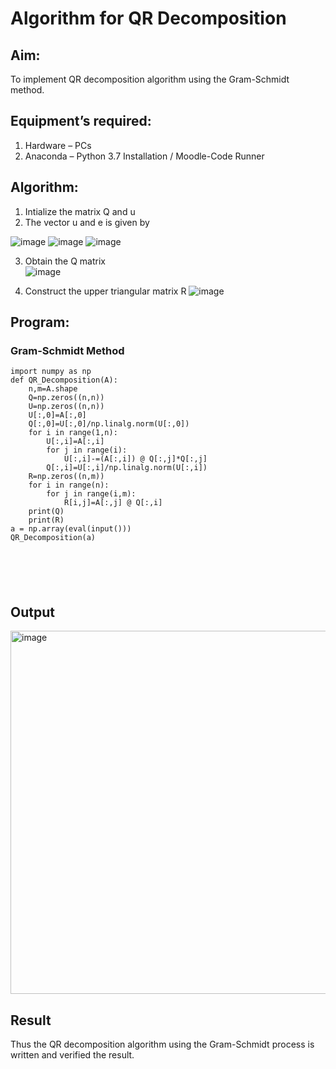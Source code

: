 # Algorithm for QR Decomposition
## Aim:
To implement QR decomposition algorithm using the Gram-Schmidt method.
## Equipment’s required:
1.	Hardware – PCs
2.	Anaconda – Python 3.7 Installation / Moodle-Code Runner
## Algorithm:
1.	Intialize the matrix Q and u
2.	The vector u and e is given by

![image](https://github.com/Vigneshv-23/QRdecomposition/assets/110780412/dae2801e-f859-4b90-8f50-b8efaa6dac4e)
![image](https://github.com/Vigneshv-23/QRdecomposition/assets/110780412/a8fae2bc-b653-43b8-a5d7-4166eef0b98f)
![image](https://github.com/Vigneshv-23/QRdecomposition/assets/110780412/96991514-bc3c-4a57-8374-58ce3dc64f23)

3.	Obtain the Q matrix   
![image](https://github.com/Vigneshv-23/QRdecomposition/assets/110780412/9d09a524-7777-47d6-bce2-e2b0a565685b)

4.	Construct the upper triangular matrix R
![image](https://github.com/Vigneshv-23/QRdecomposition/assets/110780412/aec9ed4e-8191-4add-90cb-efb9f5712c4c)




## Program:
### Gram-Schmidt Method
```
import numpy as np
def QR_Decomposition(A):
    n,m=A.shape
    Q=np.zeros((n,n))
    U=np.zeros((n,n))
    U[:,0]=A[:,0]
    Q[:,0]=U[:,0]/np.linalg.norm(U[:,0])
    for i in range(1,n):
        U[:,i]=A[:,i]
        for j in range(i):
            U[:,i]-=(A[:,i]) @ Q[:,j]*Q[:,j]
        Q[:,i]=U[:,i]/np.linalg.norm(U[:,i])
    R=np.zeros((n,m))
    for i in range(n):
        for j in range(i,m):
            R[i,j]=A[:,j] @ Q[:,i]
    print(Q)
    print(R)
a = np.array(eval(input()))
QR_Decomposition(a)






```

## Output
<img width="581" alt="image" src="https://github.com/Vigneshv-23/QRdecomposition/assets/110780412/8ae81b53-f999-447b-95eb-9f8d66ca76bb">

## Result
Thus the QR decomposition algorithm using the Gram-Schmidt process is written and verified the result.

